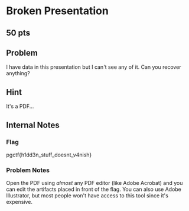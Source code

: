 # Broken Presentation
50 pts
---
## Problem
I have data in this presentation but I can't see any of it. Can you recover anything?

## Hint
It's a PDF...

## Internal Notes
### Flag
pgctf{h1dd3n_stuff_doesnt_v4nish}

### Problem Notes
Open the PDF using *almost* any PDF editor (like Adobe Acrobat) and you can edit the artifacts placed in front of the flag. You can also use Adobe Illustrator, but most people won't have access to this tool since it's expensive.
